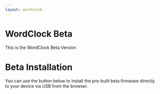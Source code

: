 ```yaml
---
layout: wordclock
---
```


# WordClock Beta

This is the WordClock Beta Version

# Beta Installation

You can use the button below to install the pre-built beta firmware directly to your device via USB from the browser.

<esp-web-install-button manifest="./beta-firmware/wordclock.manifest.json"></esp-web-install-button>

<script type="module" src="https://unpkg.com/esp-web-tools@10/dist/web/install-button.js?module"></script>
